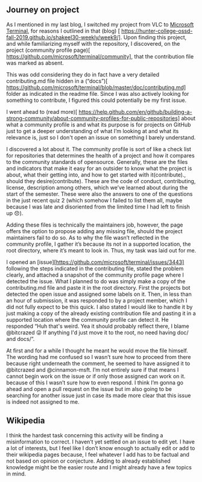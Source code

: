 ## Journey on project
As I mentioned in my last blog, I switched my project from VLC to [Microsoft Terminal](https://github.com/microsoft/terminal), for reasons I outlined in that (blog) [ https://hunter-college-ossd-fall-2019.github.io/shakeel30-weekly/week9/]. Upon finding this project, and while familiarizing myself with the repository, I discovered, on the project (community profile page)[ https://github.com/microsoft/terminal/community], that the contribution file was marked as absent. 


This was odd considering they do in fact have a very detailed contributing.md file hidden in a (“docs”)[ https://github.com/microsoft/terminal/blob/master/doc/contributing.md] folder as indicated in the readme file. Since I was also actively looking for something to contribute, I figured this could potentially be my first issue. 

I went ahead to (read more)[ https://help.github.com/en/github/building-a-strong-community/about-community-profiles-for-public-repositories] about what a community profile is and what its purpose is for projects on GitHub just to get a deeper understanding of what I’m looking at and what its relevance is, just so I don't open an issue on something I barely understand.

I discovered a lot about it. The community profile is sort of like a check list for repositories that determines the health of a project and how it compares to the community standards of opensource. Generally, these are the files and indicators that make it easy for an outsider to know what the project is about, what their getting into, and how to get started with it(contribute)., should they desire(contribute).
These are the code of conduct, contributing, license, description among others, which we’ve learned about during the start of the semester. These were also the answers to one of the questions in the just recent quiz 2 (which somehow I failed to list them all, maybe because I was late and disoriented from the limited time I had left to finish up :disappointed:).

Adding these files is technically the maintainers job, however, the page offers the option to propose adding any missing file, should the project maintainers fail to do so.
As to why the file wasn’t reflected in the community profile, I gather it’s because its not in a supported location, the root directory, where it’s meant to look in. Thus, my task was laid out for me.

I opened an [issue][https://github.com/microsoft/terminal/issues/3443] following the steps indicated in the contributing file, stated the problem clearly, and attached a snapshot of the community profile page where I detected the issue. What I planned to do was simply make a copy of the contributing.md file and paste it in the root directory.
 First the projects bot detected the open issue and assigned some labels on it. Then, in less than an hour of submission, it was responded to by a project member, which I did not fully expect to be this quick. I also stated I would like to handle it by just making a copy of the already existing contribution file and pasting it in a supported location where the community profile can detect it.
He responded “Huh that's weird. Yea it should probably reflect there, I blame @bitcrazed 😜 If anything I'd just move it to the root, no need having doc/ and docs/”.


At first and for a while I thought he meant he would move the file himself. The wording had me confused so I wasn’t sure how to proceed from there because right underneath the comment, he seemed to have assigned it to @bitcrazed and @cinnamon-msft. I’m not entirely sure if that means I cannot begin work on the issue or if only those assigned can work on it. because of this I wasn’t sure how to even respond.
I think I’m gonna go ahead and open a pull request on the issue but im also going to be searching for another issue just in case its made more clear that this issue is indeed not assigned to me.


## Wikipedia
I think the hardest task concerning this activity will be finding a misinformation to correct. I haven’t yet settled on an issue to edit yet. I have a lot of interests, but I feel like I don’t know enough to actually edit or add to their wikipedia pages because, I feel whatever I add has to be factual and not based on opinion or conjecture.
Adding to already established knowledge might be the easier route and I might already have a few topics in mind. 
